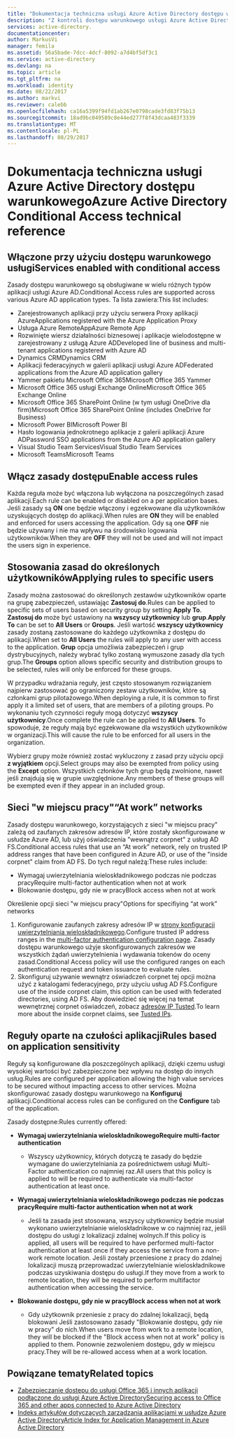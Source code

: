 ```yaml
---
title: "Dokumentacja techniczna usługi Azure Active Directory dostępu warunkowego | Dokumentacja firmy Microsoft"
description: "Z kontroli dostępu warunkowego usługi Azure Active Directory sprawdza określonych warunków, można wybrać podczas uwierzytelniania użytkownika i przed zezwoleniem na dostęp do aplikacji. Gdy te warunki są spełnione, użytkownik jest uwierzytelniony i zezwolenie na dostęp do aplikacji."
services: active-directory.
documentationcenter: 
author: MarkusVi
manager: femila
ms.assetid: 56a5bade-7dcc-4dcf-8092-a7d4bf5df3c1
ms.service: active-directory
ms.devlang: na
ms.topic: article
ms.tgt_pltfrm: na
ms.workload: identity
ms.date: 08/22/2017
ms.author: markvi
ms.reviewer: calebb
ms.openlocfilehash: ca16a5399f94fd1ab267e0798cade3fd83f75b13
ms.sourcegitcommit: 18ad9bc049589c8e44ed277f8f43dcaa483f3339
ms.translationtype: MT
ms.contentlocale: pl-PL
ms.lasthandoff: 08/29/2017
---
```

# <a name="azure-active-directory-conditional-access-technical-reference"></a><span data-ttu-id="59316-104">Dokumentacja techniczna usługi Azure Active Directory dostępu warunkowego</span><span class="sxs-lookup"><span data-stu-id="59316-104">Azure Active Directory Conditional Access technical reference</span></span>

## <a name="services-enabled-with-conditional-access"></a><span data-ttu-id="59316-105">Włączone przy użyciu dostępu warunkowego usługi</span><span class="sxs-lookup"><span data-stu-id="59316-105">Services enabled with conditional access</span></span>

<span data-ttu-id="59316-106">Zasady dostępu warunkowego są obsługiwane w wielu różnych typów aplikacji usługi Azure AD.</span><span class="sxs-lookup"><span data-stu-id="59316-106">Conditional Access rules are supported across various Azure AD application types.</span></span> <span data-ttu-id="59316-107">Ta lista zawiera:</span><span class="sxs-lookup"><span data-stu-id="59316-107">This list includes:</span></span>


* <span data-ttu-id="59316-108">Zarejestrowanych aplikacji przy użyciu serwera Proxy aplikacji Azure</span><span class="sxs-lookup"><span data-stu-id="59316-108">Applications registered with the Azure Application Proxy</span></span>
* <span data-ttu-id="59316-109">Usługa Azure RemoteApp</span><span class="sxs-lookup"><span data-stu-id="59316-109">Azure Remote App</span></span>
* <span data-ttu-id="59316-110">Rozwinięte wiersz działalności biznesowej i aplikacje wielodostępne w zarejestrowany z usługą Azure AD</span><span class="sxs-lookup"><span data-stu-id="59316-110">Developed line of business and multi-tenant applications registered with Azure AD</span></span>
* <span data-ttu-id="59316-111">Dynamics CRM</span><span class="sxs-lookup"><span data-stu-id="59316-111">Dynamics CRM</span></span>
* <span data-ttu-id="59316-112">Aplikacji federacyjnych w galerii aplikacji usługi Azure AD</span><span class="sxs-lookup"><span data-stu-id="59316-112">Federated applications from the Azure AD application gallery</span></span>
* <span data-ttu-id="59316-113">Yammer pakietu Microsoft Office 365</span><span class="sxs-lookup"><span data-stu-id="59316-113">Microsoft Office 365 Yammer</span></span>
* <span data-ttu-id="59316-114">Microsoft Office 365 usługi Exchange Online</span><span class="sxs-lookup"><span data-stu-id="59316-114">Microsoft Office 365 Exchange Online</span></span>
* <span data-ttu-id="59316-115">Microsoft Office 365 SharePoint Online (w tym usługi OneDrive dla firm)</span><span class="sxs-lookup"><span data-stu-id="59316-115">Microsoft Office 365 SharePoint Online (includes OneDrive for Business)</span></span>
* <span data-ttu-id="59316-116">Microsoft Power BI</span><span class="sxs-lookup"><span data-stu-id="59316-116">Microsoft Power BI</span></span> 
* <span data-ttu-id="59316-117">Hasło logowania jednokrotnego aplikacje z galerii aplikacji Azure AD</span><span class="sxs-lookup"><span data-stu-id="59316-117">Password SSO applications from the Azure AD application gallery</span></span>
* <span data-ttu-id="59316-118">Visual Studio Team Services</span><span class="sxs-lookup"><span data-stu-id="59316-118">Visual Studio Team Services</span></span>
* <span data-ttu-id="59316-119">Microsoft Teams</span><span class="sxs-lookup"><span data-stu-id="59316-119">Microsoft Teams</span></span>









## <a name="enable-access-rules"></a><span data-ttu-id="59316-120">Włącz zasady dostępu</span><span class="sxs-lookup"><span data-stu-id="59316-120">Enable access rules</span></span>
<span data-ttu-id="59316-121">Każda reguła może być włączona lub wyłączona na poszczególnych zasad aplikacji.</span><span class="sxs-lookup"><span data-stu-id="59316-121">Each rule can be enabled or disabled on a per application bases.</span></span> <span data-ttu-id="59316-122">Jeśli zasady są **ON** one będzie włączony i egzekwowane dla użytkowników uzyskujących dostęp do aplikacji.</span><span class="sxs-lookup"><span data-stu-id="59316-122">When rules are **ON** they will be enabled and enforced for users accessing the application.</span></span> <span data-ttu-id="59316-123">Gdy są one **OFF** nie będzie używany i nie ma wpływu na środowisko logowania użytkowników.</span><span class="sxs-lookup"><span data-stu-id="59316-123">When they are **OFF** they will not be used and will not impact the users sign in experience.</span></span>

## <a name="applying-rules-to-specific-users"></a><span data-ttu-id="59316-124">Stosowania zasad do określonych użytkowników</span><span class="sxs-lookup"><span data-stu-id="59316-124">Applying rules to specific users</span></span>
<span data-ttu-id="59316-125">Zasady można zastosować do określonych zestawów użytkowników oparte na grupę zabezpieczeń, ustawiając **Zastosuj do**.</span><span class="sxs-lookup"><span data-stu-id="59316-125">Rules can be applied to specific sets of users based on security group by setting **Apply To**.</span></span> <span data-ttu-id="59316-126">**Zastosuj do** może być ustawiony na **wszyscy użytkownicy** lub **grup**.</span><span class="sxs-lookup"><span data-stu-id="59316-126">**Apply To** can be set to **All Users** or **Groups**.</span></span> <span data-ttu-id="59316-127">Jeśli wartość **wszyscy użytkownicy** zasady zostaną zastosowane do każdego użytkownika z dostępu do aplikacji.</span><span class="sxs-lookup"><span data-stu-id="59316-127">When set to **All Users** the rules will apply to any user with access to the application.</span></span> <span data-ttu-id="59316-128">**Grup** opcja umożliwia zabezpieczeń i grup dystrybucyjnych, należy wybrać tylko zostaną wymuszone zasady dla tych grup.</span><span class="sxs-lookup"><span data-stu-id="59316-128">The **Groups** option allows specific security and distribution groups to be selected, rules will only be enforced for these groups.</span></span>

<span data-ttu-id="59316-129">W przypadku wdrażania reguły, jest często stosowanym rozwiązaniem najpierw zastosować go ograniczony zestaw użytkowników, które są członkami grup pilotażowego.</span><span class="sxs-lookup"><span data-stu-id="59316-129">When deploying a rule,  it is common to first apply it a limited set of users, that are members of a piloting groups.</span></span> <span data-ttu-id="59316-130">Po wykonaniu tych czynności reguły mogą dotyczyć **wszyscy użytkownicy**.</span><span class="sxs-lookup"><span data-stu-id="59316-130">Once complete the rule can be applied to **All Users**.</span></span> <span data-ttu-id="59316-131">To spowoduje, że reguły mają być egzekwowane dla wszystkich użytkowników w organizacji.</span><span class="sxs-lookup"><span data-stu-id="59316-131">This will cause the rule to be enforced for all users in the organization.</span></span>

<span data-ttu-id="59316-132">Wybierz grupy może również zostać wykluczony z zasad przy użyciu opcji **z wyjątkiem** opcji.</span><span class="sxs-lookup"><span data-stu-id="59316-132">Select groups may also be exempted from policy using the **Except** option.</span></span> <span data-ttu-id="59316-133">Wszystkich członków tych grup będą zwolnione, nawet jeśli znajdują się w grupie uwzględnione.</span><span class="sxs-lookup"><span data-stu-id="59316-133">Any members of these groups will be exempted even if they appear in an included group.</span></span>

## <a name="at-work-networks"></a><span data-ttu-id="59316-134">Sieci "w miejscu pracy"</span><span class="sxs-lookup"><span data-stu-id="59316-134">“At work” networks</span></span>
<span data-ttu-id="59316-135">Zasady dostępu warunkowego, korzystających z sieci "w miejscu pracy" zależą od zaufanych zakresów adresów IP, które zostały skonfigurowane w usłudze Azure AD, lub użyj oświadczenia "wewnątrz corpnet" z usług AD FS.</span><span class="sxs-lookup"><span data-stu-id="59316-135">Conditional access rules that use an “At work” network, rely on trusted IP address ranges that have been configured in Azure AD, or use of the "inside corpnet" claim from AD FS.</span></span> <span data-ttu-id="59316-136">Do tych reguł należą:</span><span class="sxs-lookup"><span data-stu-id="59316-136">These rules include:</span></span>

* <span data-ttu-id="59316-137">Wymagaj uwierzytelniania wieloskładnikowego podczas nie podczas pracy</span><span class="sxs-lookup"><span data-stu-id="59316-137">Require multi-factor authentication when not at work</span></span>
* <span data-ttu-id="59316-138">Blokowanie dostępu, gdy nie w pracy</span><span class="sxs-lookup"><span data-stu-id="59316-138">Block access when not at work</span></span>

<span data-ttu-id="59316-139">Określenie opcji sieci "w miejscu pracy"</span><span class="sxs-lookup"><span data-stu-id="59316-139">Options for specifiying “at work” networks</span></span>

1. <span data-ttu-id="59316-140">Konfigurowanie zaufanych zakresy adresów IP w [strony konfiguracji uwierzytelniania wieloskładnikowego](../multi-factor-authentication/multi-factor-authentication-whats-next.md).</span><span class="sxs-lookup"><span data-stu-id="59316-140">Configure trusted IP address ranges in the [multi-factor authentication configuration page](../multi-factor-authentication/multi-factor-authentication-whats-next.md).</span></span> <span data-ttu-id="59316-141">Zasady dostępu warunkowego użyje skonfigurowanych zakresów we wszystkich żądań uwierzytelnienia i wydawania tokenów do oceny zasad.</span><span class="sxs-lookup"><span data-stu-id="59316-141">Conditional Access policy will use the configured ranges on each authentication request and token issuance to evaluate rules.</span></span> 
2. <span data-ttu-id="59316-142">Skonfiguruj używanie wewnątrz oświadczeń corpnet tej opcji można użyć z katalogami federacyjnego, przy użyciu usług AD FS.</span><span class="sxs-lookup"><span data-stu-id="59316-142">Configure use of the inside corpnet claim, this option can be used with federated directories, using AD FS.</span></span> <span data-ttu-id="59316-143">Aby dowiedzieć się więcej na temat wewnętrznej corpnet oświadczeń, zobacz [adresów IP Tusted](../multi-factor-authentication/multi-factor-authentication-whats-next.md#trusted-ips).</span><span class="sxs-lookup"><span data-stu-id="59316-143">To learn more about the inside corpnet claims, see [Tusted IPs](../multi-factor-authentication/multi-factor-authentication-whats-next.md#trusted-ips).</span></span>


## <a name="rules-based-on-application-sensitivity"></a><span data-ttu-id="59316-144">Reguły oparte na czułości aplikacji</span><span class="sxs-lookup"><span data-stu-id="59316-144">Rules based on application sensitivity</span></span>
<span data-ttu-id="59316-145">Reguły są konfigurowane dla poszczególnych aplikacji, dzięki czemu usługi wysokiej wartości być zabezpieczone bez wpływu na dostęp do innych usług.</span><span class="sxs-lookup"><span data-stu-id="59316-145">Rules are configured per application allowing the high value services to be secured without impacting access to other services.</span></span> <span data-ttu-id="59316-146">Można skonfigurować zasady dostępu warunkowego na **Konfiguruj** aplikacji.</span><span class="sxs-lookup"><span data-stu-id="59316-146">Conditional access rules can be configured on the  **Configure** tab of the application.</span></span> 

<span data-ttu-id="59316-147">Zasady dostępne:</span><span class="sxs-lookup"><span data-stu-id="59316-147">Rules currently offered:</span></span>

* <span data-ttu-id="59316-148">**Wymagaj uwierzytelniania wieloskładnikowego**</span><span class="sxs-lookup"><span data-stu-id="59316-148">**Require multi-factor authentication**</span></span>
  
  * <span data-ttu-id="59316-149">Wszyscy użytkownicy, których dotyczą te zasady do będzie wymagane do uwierzytelniania za pośrednictwem usługi Multi-Factor authentication co najmniej raz.</span><span class="sxs-lookup"><span data-stu-id="59316-149">All users that this policy is applied to will be required to authenticate via multi-factor authentication at least once.</span></span>
* <span data-ttu-id="59316-150">**Wymagaj uwierzytelniania wieloskładnikowego podczas nie podczas pracy**</span><span class="sxs-lookup"><span data-stu-id="59316-150">**Require multi-factor authentication when not at work**</span></span>
  
  * <span data-ttu-id="59316-151">Jeśli ta zasada jest stosowana, wszyscy użytkownicy będzie musiał wykonano uwierzytelnianie wieloskładnikowe w co najmniej raz, jeśli dostępu do usługi z lokalizacji zdalnej wolnych.</span><span class="sxs-lookup"><span data-stu-id="59316-151">If this policy is applied, all users will be required to have performed multi-factor authentication at least once if they access the service from a non-work remote location.</span></span> <span data-ttu-id="59316-152">Jeśli zostały przeniesione z pracy do zdalnej lokalizacji muszą przeprowadzać uwierzytelnianie wieloskładnikowe podczas uzyskiwania dostępu do usługi.</span><span class="sxs-lookup"><span data-stu-id="59316-152">If they move from a work to remote location, they will be required to perform multifactor authentication when accessing the service.</span></span>
* <span data-ttu-id="59316-153">**Blokowanie dostępu, gdy nie w pracy**</span><span class="sxs-lookup"><span data-stu-id="59316-153">**Block access when not at work**</span></span> 
  
  * <span data-ttu-id="59316-154">Gdy użytkownik przeniesie z pracy do zdalnej lokalizacji, będą blokowani Jeśli zastosowano zasady "Blokowanie dostępu, gdy nie w pracy" do nich.</span><span class="sxs-lookup"><span data-stu-id="59316-154">When users move from work to a remote location, they will be blocked if the "Block access when not at work" policy is applied to them.</span></span>  <span data-ttu-id="59316-155">Ponownie zezwoleniem dostępu, gdy w miejscu pracy.</span><span class="sxs-lookup"><span data-stu-id="59316-155">They will be re-allowed access when at a work location.</span></span>

## <a name="related-topics"></a><span data-ttu-id="59316-156">Powiązane tematy</span><span class="sxs-lookup"><span data-stu-id="59316-156">Related topics</span></span>
* [<span data-ttu-id="59316-157">Zabezpieczanie dostępu do usługi Office 365 i innych aplikacji podłączone do usługi Azure Active Directory</span><span class="sxs-lookup"><span data-stu-id="59316-157">Securing access to Office 365 and other apps connected to Azure Active Directory</span></span>](active-directory-conditional-access.md)
* [<span data-ttu-id="59316-158">Indeks artykułów dotyczących zarządzania aplikacjami w usłudze Azure Active Directory</span><span class="sxs-lookup"><span data-stu-id="59316-158">Article Index for Application Management in Azure Active Directory</span></span>](active-directory-apps-index.md)

